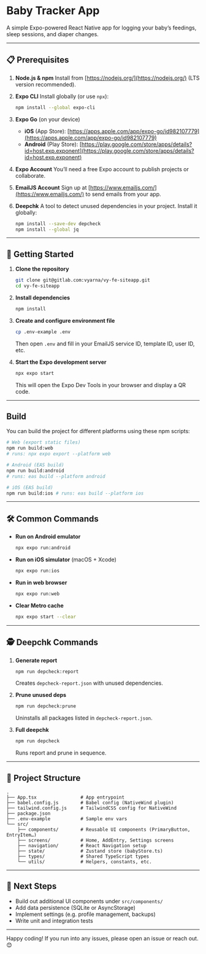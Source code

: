 # Baby Tracker App

A simple Expo-powered React Native app for logging your baby’s feedings, sleep sessions, and diaper changes.

---

## 📋 Prerequisites

1. **Node.js & npm**
   Install from [https://nodejs.org/](https://nodejs.org/) (LTS version recommended).

2. **Expo CLI**
   Install globally (or use `npx`):

   ```bash
   npm install --global expo-cli
   ```

3. **Expo Go** (on your device)

   - **iOS** (App
     Store): [https://apps.apple.com/app/expo-go/id982107779](https://apps.apple.com/app/expo-go/id982107779)
   - **Android** (Play
     Store): [https://play.google.com/store/apps/details?id=host.exp.exponent](https://play.google.com/store/apps/details?id=host.exp.exponent)

4. **Expo Account**
   You’ll need a free Expo account to publish projects or collaborate.

5. **EmailJS Account**
   Sign up at [https://www.emailjs.com/](https://www.emailjs.com/) to send emails from your app.

6. **Deepchk**
   A tool to detect unused dependencies in your project. Install it globally:

   ```bash
   npm install --save-dev depcheck
   npm install --global jq
   ```

---

## 🚀 Getting Started

1. **Clone the repository**

   ```bash
   git clone git@gitlab.com:vyarna/vy-fe-siteapp.git
   cd vy-fe-siteapp
   ```

2. **Install dependencies**

   ```bash
   npm install
   ```

3. **Create and configure environment file**

   ```bash
   cp .env-example .env
   ```

   Then open `.env` and fill in your EmailJS service ID, template ID, user ID, etc.

4. **Start the Expo development server**

   ```bash
   npx expo start
   ```

   This will open the Expo Dev Tools in your browser and display a QR code.

---

## Build

You can build the project for different platforms using these npm scripts:

```bash
# Web (export static files)
npm run build:web
# runs: npx expo export --platform web

# Android (EAS build)
npm run build:android
# runs: eas build --platform android

# iOS (EAS build)
npm run build:ios # runs: eas build --platform ios
```

---

## 🛠️ Common Commands

- **Run on Android emulator**

  ```bash
  npx expo run:android
  ```

- **Run on iOS simulator** (macOS + Xcode)

  ```bash
  npx expo run:ios
  ```

- **Run in web browser**

  ```bash
  npx expo run:web
  ```

- **Clear Metro cache**

  ```bash
  npx expo start --clear
  ```

---

## 🕵️ Deepchk Commands

1. **Generate report**

   ```bash
   npm run depcheck:report
   ```

   Creates `depcheck-report.json` with unused dependencies.

2. **Prune unused deps**

   ```bash
   npm run depcheck:prune
   ```

   Uninstalls all packages listed in `depcheck-report.json`.

3. **Full deepchk**

   ```bash
   npm run depcheck
   ```

   Runs report and prune in sequence.

---

## 📂 Project Structure

```
.
├── App.tsx                # App entrypoint
├── babel.config.js        # Babel config (NativeWind plugin)
├── tailwind.config.js     # TailwindCSS config for NativeWind
├── package.json
├── .env-example           # Sample env vars
└── src/
    ├── components/        # Reusable UI components (PrimaryButton, EntryItem…)
    ├── screens/           # Home, AddEntry, Settings screens
    ├── navigation/        # React Navigation setup
    ├── state/             # Zustand store (babyStore.ts)
    ├── types/             # Shared TypeScript types
    └── utils/             # Helpers, constants, etc.
```

---

## 🎯 Next Steps

- Build out additional UI components under `src/components/`
- Add data persistence (SQLite or AsyncStorage)
- Implement settings (e.g. profile management, backups)
- Write unit and integration tests

---

Happy coding! If you run into any issues, please open an issue or reach out. 😊
